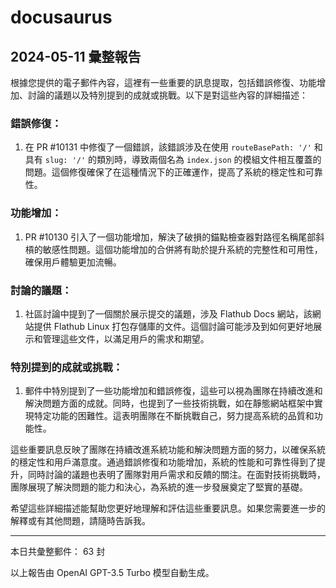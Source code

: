 # docusaurus

## 2024-05-11 彙整報告

根據您提供的電子郵件內容，這裡有一些重要的訊息提取，包括錯誤修復、功能增加、討論的議題以及特別提到的成就或挑戰。以下是對這些內容的詳細描述：



### 錯誤修復：

1. 在 PR #10131 中修復了一個錯誤，該錯誤涉及在使用 `routeBasePath: '/'` 和具有 `slug: '/'` 的類別時，導致兩個名為 `index.json` 的模組文件相互覆蓋的問題。這個修復確保了在這種情況下的正確運作，提高了系統的穩定性和可靠性。



### 功能增加：

1. PR #10130 引入了一個功能增加，解決了破損的錨點檢查器對路徑名稱尾部斜槓的敏感性問題。這個功能增加的合併將有助於提升系統的完整性和可用性，確保用戶體驗更加流暢。



### 討論的議題：

1. 社區討論中提到了一個關於展示提交的議題，涉及 Flathub Docs 網站，該網站提供 Flathub Linux 打包存儲庫的文件。這個討論可能涉及到如何更好地展示和管理這些文件，以滿足用戶的需求和期望。



### 特別提到的成就或挑戰：

1. 郵件中特別提到了一些功能增加和錯誤修復，這些可以視為團隊在持續改進和解決問題方面的成就。同時，也提到了一些技術挑戰，如在靜態網站框架中實現特定功能的困難性。這表明團隊在不斷挑戰自己，努力提高系統的品質和功能性。



這些重要訊息反映了團隊在持續改進系統功能和解決問題方面的努力，以確保系統的穩定性和用戶滿意度。通過錯誤修復和功能增加，系統的性能和可靠性得到了提升，同時討論的議題也表明了團隊對用戶需求和反饋的關注。在面對技術挑戰時，團隊展現了解決問題的能力和決心，為系統的進一步發展奠定了堅實的基礎。



希望這些詳細描述能幫助您更好地理解和評估這些重要訊息。如果您需要進一步的解釋或有其他問題，請隨時告訴我。



---



本日共彙整郵件： 63 封



以上報告由 OpenAI GPT-3.5 Turbo 模型自動生成。